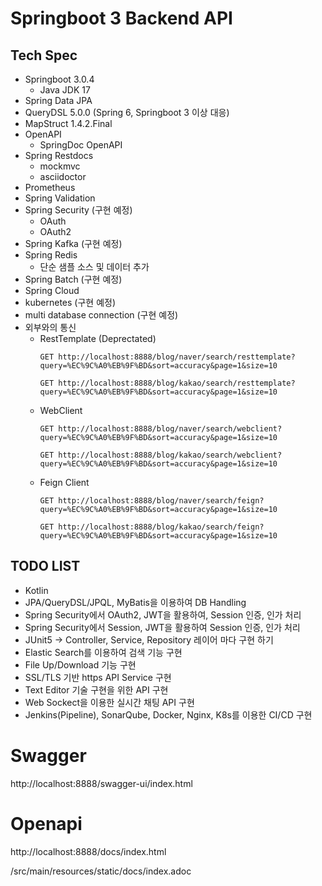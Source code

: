 # Springboot 3 Backend API

## Tech Spec
- Springboot 3.0.4
  - Java JDK 17
- Spring Data JPA
- QueryDSL 5.0.0 (Spring 6, Springboot 3 이상 대응)
- MapStruct 1.4.2.Final
- OpenAPI
  - SpringDoc OpenAPI
- Spring Restdocs
  - mockmvc
  - asciidoctor
- Prometheus
- Spring Validation
- Spring Security (구현 예정)
  - OAuth
  - OAuth2
- Spring Kafka (구현 예정)
- Spring Redis
  - 단순 샘플 소스 및 데이터 추가
- Spring Batch (구현 예정)
- Spring Cloud 
- kubernetes (구현 예정)
- multi database connection (구현 예정)
- 외부와의 통신
  - RestTemplate (Deprectated)
    ```
    GET http://localhost:8888/blog/naver/search/resttemplate?query=%EC%9C%A0%EB%9F%BD&sort=accuracy&page=1&size=10

    GET http://localhost:8888/blog/kakao/search/resttemplate?query=%EC%9C%A0%EB%9F%BD&sort=accuracy&page=1&size=10
    ```
  - WebClient
      ```
    GET http://localhost:8888/blog/naver/search/webclient?query=%EC%9C%A0%EB%9F%BD&sort=accuracy&page=1&size=10
    
    GET http://localhost:8888/blog/kakao/search/webclient?query=%EC%9C%A0%EB%9F%BD&sort=accuracy&page=1&size=10
    ```
  - Feign Client
    ```
    GET http://localhost:8888/blog/naver/search/feign?query=%EC%9C%A0%EB%9F%BD&sort=accuracy&page=1&size=10
    
    GET http://localhost:8888/blog/kakao/search/feign?query=%EC%9C%A0%EB%9F%BD&sort=accuracy&page=1&size=10
    ```

## TODO LIST
- Kotlin
- JPA/QueryDSL/JPQL, MyBatis을 이용하여 DB Handling
- Spring Security에서 OAuth2, JWT을 활용하여, Session 인증, 인가 처리
- Spring Security에서 Session, JWT을 활용하여 Session 인증, 인가 처리
- JUnit5 -> Controller, Service, Repository 레이어 마다 구현 하기
- Elastic Search를 이용하여 검색 기능 구현
- File Up/Download 기능 구현
- SSL/TLS 기반 https API Service 구현
- Text Editor 기술 구현을 위한 API 구현
- Web Sockect을 이용한 실시간 채팅 API 구현
- Jenkins(Pipeline), SonarQube, Docker, Nginx, K8s를 이용한 CI/CD 구현

# Swagger
http://localhost:8888/swagger-ui/index.html

# Openapi
http://localhost:8888/docs/index.html

/src/main/resources/static/docs/index.adoc